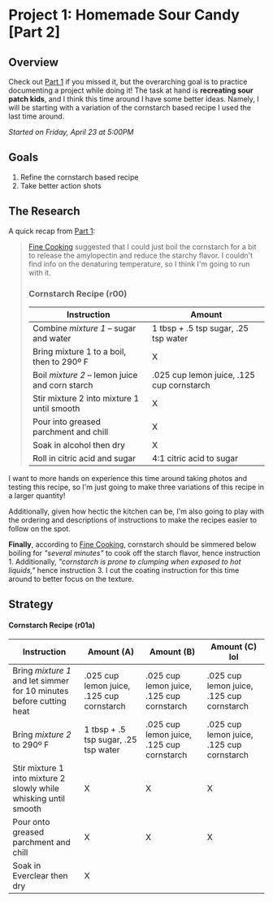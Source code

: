 # Project 1: Homemade Sour Candy [Part 2]

## Overview
Check out [Part 1](https://github.com/briantanabe/project-log/blob/master/projects/sour%20candy/Sour%20Candy%20Part%201.md) if you missed it, but the overarching goal is to practice documenting a project while doing it! The task at hand is **recreating sour patch kids**, and I think this time around I have some better ideas. Namely, I will be starting with a variation of the cornstarch based recipe I used the last time around.

*Started on Friday, April 23 at 5:00PM*

## Goals
1. Refine the cornstarch based recipe
2. Take better action shots

## The Research
A quick recap from [Part 1](https://github.com/briantanabe/project-log/blob/master/projects/sour%20candy/Sour%20Candy%20Part%201.md):
>[Fine Cooking](https://www.finecooking.com/article/thickeners) suggested that I could just boil the cornstarch for a bit to release the amylopectin and reduce the starchy flavor. I couldn't find info on the denaturing temperature, so I think I'm going to run with it.
>### Cornstarch Recipe (r00)
>| Instruction | Amount 
>|-|-|
>|Combine *mixture 1* – sugar and water | 1 tbsp + .5 tsp sugar, .25 tsp water
>|Bring mixture 1 to a boil, then to 290º F| X
>|Boil *mixture 2* – lemon juice and corn starch | .025 cup lemon juice, .125 cup cornstarch 
>|Stir mixture 2 into mixture 1 until smooth | X 
>|Pour into greased parchment and chill | X
>|Soak in alcohol then dry|X|
>|Roll in citric acid and sugar | 4:1 citric acid to sugar

I want to more hands on experience this time around taking photos and testing this recipe, so I'm just going to make three variations of this recipe in a larger quantity!

Additionally, given how hectic the kitchen can be, I'm also going to play with the ordering and descriptions of instructions to make the recipes easier to follow on the spot.


**Finally**, according to [Fine Cooking](https://www.finecooking.com/article/thickeners), cornstarch should be simmered below boiling for *"several minutes"* to cook off the starch flavor, hence instruction 1. Additionally, *"cornstarch is prone to clumping when exposed to hot liquids,"* hence instruction 3. I cut the coating instruction for this time around to better focus on the texture. 

## Strategy

#### Cornstarch Recipe (r01a)
| Instruction | Amount (A) | Amount (B) | Amount (C) lol |
|-|-|-|-|
|Bring *mixture 1* and let simmer for 10 minutes before cutting heat | .025 cup lemon juice, .125 cup cornstarch | .025 cup lemon juice, .125 cup cornstarch | .025 cup lemon juice, .125 cup cornstarch 
|Bring *mixture 2* to 290º F | 1 tbsp + .5 tsp sugar, .25 tsp water | .025 cup lemon juice, .125 cup cornstarch | .025 cup lemon juice, .125 cup cornstarch
|Stir mixture 1 into mixture 2 slowly while whisking until smooth | X | X | X
|Pour onto greased parchment and chill | X | X | X
|Soak in Everclear then dry|X|

<!--stackedit_data:
eyJoaXN0b3J5IjpbLTYwNzA1NDA5MCwxNzk1NjE5OTA3XX0=
-->